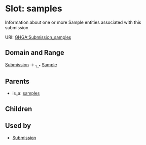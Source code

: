 
# Slot: samples


Information about one or more Sample entities associated with this submission.

URI: [GHGA:Submission_samples](https://w3id.org/GHGA/Submission_samples)


## Domain and Range

[Submission](Submission.md) &#8594;  <sub>1..\*</sub> [Sample](Sample.md)

## Parents

 *  is_a: [samples](samples.md)

## Children


## Used by

 * [Submission](Submission.md)
